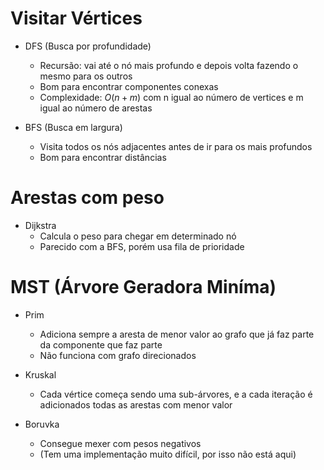 # Visitar Vértices
- DFS (Busca por profundidade)
    - Recursão: vai até o nó mais profundo e depois volta fazendo o mesmo para os outros
    - Bom para encontrar componentes conexas
    - Complexidade: $`O(n+m)`$ com n igual ao número de vertices e m igual ao número de arestas

- BFS (Busca em largura)
    - Visita todos os nós adjacentes antes de ir para os mais profundos
    - Bom para encontrar distâncias


# Arestas com peso
- Dijkstra
    - Calcula o peso para chegar em determinado nó
    - Parecido com a BFS, porém usa fila de prioridade

# MST (Árvore Geradora Miníma)
- Prim
    - Adiciona sempre a aresta de menor valor ao grafo que já faz parte da componente que faz parte
    - Não funciona com grafo direcionados

- Kruskal
    - Cada vértice começa sendo uma sub-árvores, e a cada iteração é adicionados todas as arestas com menor valor

- Boruvka
    - Consegue mexer com pesos negativos
    - (Tem uma implementação muito difícil, por isso não está aqui)
